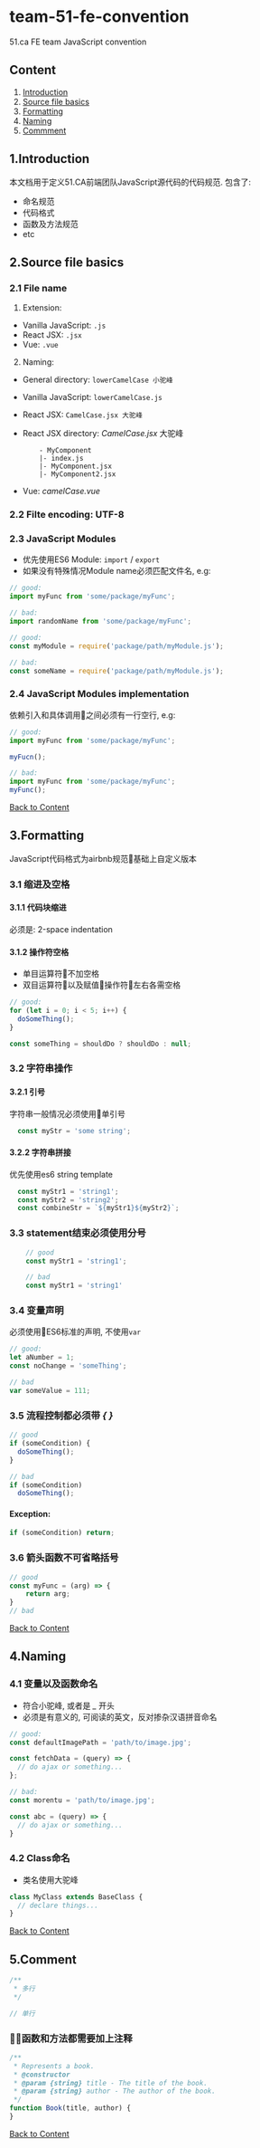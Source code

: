 # team-51-fe-convention
51.ca FE team JavaScript convention

## Content

1. [Introduction](#1Introduction)
2. [Source file basics](#2Source-file-basics)
3. [Formatting](#3Formatting)
4. [Naming](#4Naming)
5. [Commment](#5Comment)


## 1.Introduction

本文档用于定义51.CA前端团队JavaScript源代码的代码规范. 包含了:
- 命名规范
- 代码格式
- 函数及方法规范
- etc

## 2.Source file basics

### 2.1 File name

1. Extension:
- Vanilla JavaScript: `.js`
- React JSX: `.jsx`
- Vue: `.vue`

2. Naming:
- General directory: `lowerCamelCase 小驼峰`
- Vanilla JavaScript: `lowerCamelCase.js`
- React JSX: `CamelCase.jsx 大驼峰`
- React JSX directory: *CamelCase.jsx* 大驼峰
    
    ```
        - MyComponent
        |- index.js
        |- MyComponent.jsx
        |- MyComponent2.jsx
    ```
- Vue: *camelCase.vue*

### 2.2 Filte encoding: UTF-8

### 2.3 JavaScript Modules
- 优先使用ES6 Module: ```import``` / ```export```
- 如果没有特殊情况Module name必须匹配文件名, e.g:

```js
// good:
import myFunc from 'some/package/myFunc';

// bad:
import randomName from 'some/package/myFunc';

// good:
const myModule = require('package/path/myModule.js');

// bad:
const someName = require('package/path/myModule.js');
```

### 2.4 JavaScript Modules implementation

依赖引入和具体调用之间必须有一行空行, e.g:

```js
// good:
import myFunc from 'some/package/myFunc';

myFucn();

// bad:
import myFunc from 'some/package/myFunc';
myFunc();
```

[Back to Content](#Content)

## 3.Formatting
JavaScript代码格式为airbnb规范基础上自定义版本

### 3.1 缩进及空格

#### 3.1.1 代码块缩进
必须是: 2-space indentation

#### 3.1.2 操作符空格
- 单目运算符不加空格
- 双目运算符以及赋值操作符左右各需空格
```js
// good:
for (let i = 0; i < 5; i++) {
  doSomeThing();
}

const someThing = shouldDo ? shouldDo : null;
```


### 3.2 字符串操作

#### 3.2.1 引号
字符串一般情况必须使用单引号
```js
  const myStr = 'some string';
```

#### 3.2.2 字符串拼接
优先使用es6 string template

```js
  const myStr1 = 'string1';
  const myStr2 = 'string2';
  const combineStr = `${myStr1}${myStr2}`;
```

### 3.3 statement结束必须使用分号

```js
    // good
    const myStr1 = 'string1';

    // bad
    const myStr1 = 'string1'
```

### 3.4 变量声明
必须使用ES6标准的声明, 不使用`var`

```js
// good:
let aNumber = 1;
const noChange = 'someThing';

// bad
var someValue = 111;
```

### 3.5 流程控制都必须带 *{ }*

```js
// good
if (someCondition) {
  doSomeThing();
}

// bad
if (someCondition)
  doSomeThing();
```

#### Exception:
```js
if (someCondition) return;
```

### 3.6 箭头函数不可省略括号

```js
// good
const myFunc = (arg) => {
    return arg;
}
// bad
```

[Back to Content](#Content)

## 4.Naming

### 4.1 变量以及函数命名
- 符合小驼峰, 或者是 *_* 开头
- 必须是有意义的, 可阅读的英文，反对掺杂汉语拼音命名

```js
// good:
const defaultImagePath = 'path/to/image.jpg';

const fetchData = (query) => {
  // do ajax or something...
};

// bad:
const morentu = 'path/to/image.jpg';

const abc = (query) => {
  // do ajax or something...
}
```

### 4.2 Class命名
- 类名使用大驼峰
```js
class MyClass extends BaseClass {
  // declare things...
}
```

[Back to Content](#Content)

## 5.Comment
```js
/**
 * 多行
 */

// 单行
```
### 函数和方法都需要加上注释

```js
/**
 * Represents a book.
 * @constructor
 * @param {string} title - The title of the book.
 * @param {string} author - The author of the book.
 */
function Book(title, author) {
}
```

[Back to Content](#Content)